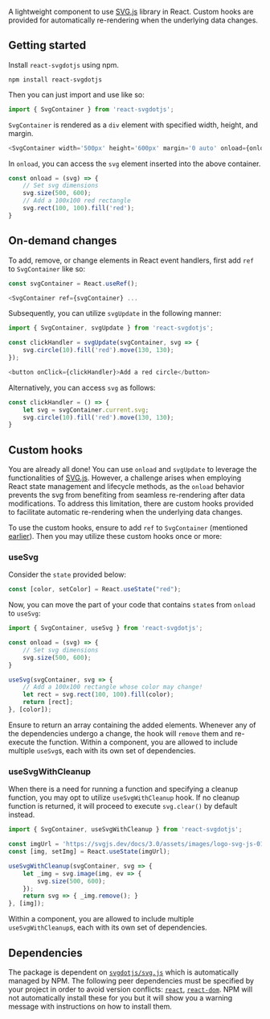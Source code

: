 A lightweight component to use [SVG.js](https://svgjs.dev/docs/3.1/) library in React. Custom hooks are provided for automatically re-rendering when the underlying data changes.

## Getting started

Install `react-svgdotjs` using npm.

```shell
npm install react-svgdotjs
```

Then you can just import and use like so:

```js
import { SvgContainer } from 'react-svgdotjs';
```

`SvgContainer` is rendered as a `div` element with specified width, height, and margin.

```js
<SvgContainer width='500px' height='600px' margin='0 auto' onload={onload}/>
```

In `onload`, you can access the `svg` element inserted into the above container.

```js
const onload = (svg) => {
    // Set svg dimensions 
    svg.size(500, 600);
    // Add a 100x100 red rectangle
    svg.rect(100, 100).fill('red');
}
```

## On-demand changes

To add, remove, or change elements in React event handlers, first add `ref` to `SvgContainer` like so:

```js
const svgContainer = React.useRef();
```

```js
<SvgContainer ref={svgContainer} ...
```

Subsequently, you can utilize `svgUpdate` in the following manner:

```js
import { SvgContainer, svgUpdate } from 'react-svgdotjs';
```

```js
const clickHandler = svgUpdate(svgContainer, svg => {
    svg.circle(10).fill('red').move(130, 130);
});
```

```js
<button onClick={clickHandler}>Add a red circle</button>
```

Alternatively, you can access `svg` as follows:

```js
const clickHandler = () => {
    let svg = svgContainer.current.svg;
    svg.circle(10).fill('red').move(130, 130);
}
```

## Custom hooks

You are already all done! You can use `onload` and `svgUpdate` to leverage the functionalities of <a href="https://svgjs.dev/docs/3.0/">SVG.js</a>. However, a challenge arises when employing React state management and lifecycle methods, as the `onload` behavior prevents the svg from benefiting from seamless re-rendering after data modifications. To address this limitation, there are custom hooks provided to facilitate automatic re-rendering when the underlying data changes.

To use the custom hooks, ensure to add `ref` to `SvgContainer` (mentioned [earlier](#on-demand-changes)). Then you may utilize these custom hooks once or more:

### useSvg

Consider the `state` provided below:

```js
const [color, setColor] = React.useState("red");
```

Now, you can move the part of your code that contains `state`s from `onload` to `useSvg`:

```js
import { SvgContainer, useSvg } from 'react-svgdotjs';
```

```js
const onload = (svg) => {
    // Set svg dimensions 
    svg.size(500, 600);
}

useSvg(svgContainer, svg => {
    // Add a 100x100 rectangle whose color may change!
    let rect = svg.rect(100, 100).fill(color);
    return [rect];
}, [color]);
```

Ensure to return an array containing the added elements. Whenever any of the dependencies undergo a change, the hook will `remove` them and re-execute the function. Within a component, you are allowed to include multiple `useSvg`s, each with its own set of dependencies.

### useSvgWithCleanup

When there is a need for running a function and specifying a cleanup function, you may opt to utilize `useSvgWithCleanup` hook. If no cleanup function is returned, it will proceed to execute `svg.clear()` by default instead.
```js
import { SvgContainer, useSvgWithCleanup } from 'react-svgdotjs';
```

```js
const imgUrl = 'https://svgjs.dev/docs/3.0/assets/images/logo-svg-js-01d-128.png';
const [img, setImg] = React.useState(imgUrl);

useSvgWithCleanup(svgContainer, svg => {
    let _img = svg.image(img, ev => {
        svg.size(500, 600);
    });
    return svg => { _img.remove(); }
}, [img]);
```

Within a component, you are allowed to include multiple `useSvgWithCleanup`s, each with its own set of dependencies.

## Dependencies

The package is dependent on [`svgdotjs/svg.js`](https://www.npmjs.com/package/@svgdotjs/svg.js) which is automatically managed by NPM. The following peer dependencies must be specified by your project in order to avoid version conflicts:
[`react`](https://www.npmjs.com/package/react),
[`react-dom`](https://www.npmjs.com/package/react-dom).
NPM will not automatically install these for you but it will show you a warning message with instructions on how to install them.

